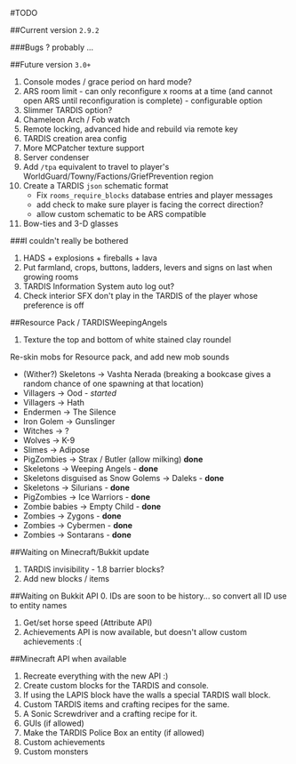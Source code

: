 #TODO

##Current version `2.9.2`

###Bugs
? probably ...

##Future version `3.0+`
1. Console modes / grace period on hard mode?
2. ARS room limit - can only reconfigure x rooms at a time (and cannot open ARS until reconfiguration is complete) - configurable option
3. Slimmer TARDIS option?
4. Chameleon Arch / Fob watch
5. Remote locking, advanced hide and rebuild via remote key
6. TARDIS creation area config
7. More MCPatcher texture support
8. Server condenser
9. Add `/tpa` equivalent to travel to player's WorldGuard/Towny/Factions/GriefPrevention region
10. Create a TARDIS `json` schematic format
    * Fix `rooms_require_blocks` database entries and player messages
    * add check to make sure player is facing the correct direction?
    * allow custom schematic to be ARS compatible
11. Bow-ties and 3-D glasses

###I couldn't really be bothered
1. HADS + explosions + fireballs + lava
2. Put farmland, crops, buttons, ladders, levers and signs on last when growing rooms
3. TARDIS Information System auto log out?
4. Check interior SFX don't play in the TARDIS of the player whose preference is off

##Resource Pack / TARDISWeepingAngels

1. Texture the top and bottom of white stained clay roundel

Re-skin mobs for Resource pack, and add new mob sounds

* (Wither?) Skeletons -> Vashta Nerada (breaking a bookcase gives a random chance of one spawning at that location)
* Villagers -> Ood - _started_
* Villagers -> Hath
* Endermen -> The Silence
* Iron Golem -> Gunslinger
* Witches -> ?
* Wolves -> K-9
* Slimes -> Adipose
* PigZombies -> Strax / Butler (allow milking) __done__
* Skeletons -> Weeping Angels - __done__
* Skeletons disguised as Snow Golems -> Daleks - __done__
* Skeletons -> Silurians - __done__
* PigZombies -> Ice Warriors - __done__
* Zombie babies -> Empty Child - __done__
* Zombies -> Zygons - __done__
* Zombies -> Cybermen - __done__
* Zombies -> Sontarans - __done__

##Waiting on Minecraft/Bukkit update

1. TARDIS invisibility - 1.8 barrier blocks?
2. Add new blocks / items

##Waiting on Bukkit API
0. IDs are soon to be history... so convert all ID use to entity names
1. Get/set horse speed (Attribute API)
2. Achievements API is now available, but doesn't allow custom achievements :(

##Minecraft API when available
1. Recreate everything with the new API :)
2. Create custom blocks for the TARDIS and console.
3. If using the LAPIS block have the walls a special TARDIS wall block.
4. Custom TARDIS items and crafting recipes for the same.
5. A Sonic Screwdriver and a crafting recipe for it.
6. GUIs (if allowed)
7. Make the TARDIS Police Box an entity (if allowed)
8. Custom achievements
9. Custom monsters
